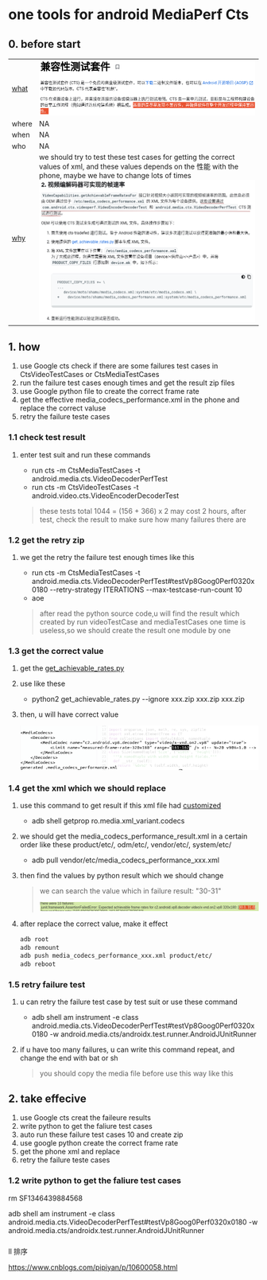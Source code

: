 # one tools for android MediaPerf Cts

## 0. before start

|                                                              |                                                              |
| ------------------------------------------------------------ | ------------------------------------------------------------ |
| [what](https://source.android.com/compatibility/cts)         | ![image-20220323214410721](CTS_perf_tools.assets/image-20220323214410721.png) |
| where                                                        | NA                                                           |
| when                                                         | NA                                                           |
| who                                                          | NA                                                           |
| [why](https://source.android.com/devices/media/oem#2_achievable_frame_rates_for_video_codecs) | we should try to test these test cases for getting the correct values of xml, and these values depends on the 性能 with the phone, maybe we have to change lots of times ![image-20220323215921438](CTS_perf_tools.assets/image-20220323215921438.png) |

## 1. how

1. use Google cts check if there are some failures test cases in CtsVideoTestCases or CtsMediaTestCases
2. run the failure test cases enough times and get the result zip files
4. use Google python file to create the correct frame rate
5. get the effective media_codecs_performance.xml in the phone and replace the correct valuse
6. retry the failure teste cases

### 1.1 check test result

1. enter test suit and run these commands
   - run cts -m CtsMediaTestCases -t android.media.cts.VideoDecoderPerfTest
   - run cts -m CtsVideoTestCases -t android.video.cts.VideoEncoderDecoderTest
   
   > these tests total  1044 = (156 + 366) x 2  may cost 2 hours, after test, check the result to make sure how many failures there are

### 1.2 get the retry zip

1. we get the retry the failure test enough times like this
   - run cts -m CtsMediaTestCases -t android.media.cts.VideoDecoderPerfTest#testVp8Goog0Perf0320x0180 --retry-strategy ITERATIONS --max-testcase-run-count 10
   - aoe
   
   > after read the python source code,u will find the result which created by run videoTestCase and mediaTestCases one time is useless,so we should create the result one module by one 

### 1.3 get the correct value

1. get the [get_achievable_rates.py](https://cs.android.com/android/platform/superproject/+/master:cts/tools/cts-media/get_achievable_rates.py)

2. use like these

   - python2 get_achievable_rates.py --ignore xxx.zip xxx.zip xxx.zip

3. then, u will have correct value

   ![image-20220323232035512](CTS_perf_tools.assets/image-20220323232035512.png)

### 1.4 get the xml which we should replace

1. use this command to get result if this xml file had [customized](https://android-review.googlesource.com/c/platform/frameworks/av/+/1253068)

   - adb shell getprop ro.media.xml_variant.codecs

2. we should get the media_codecs_performance_result.xml in a certain order like these product/etc/, odm/etc/, vendor/etc/, system/etc/

   - adb pull vendor/etc/media_codecs_performance_xxx.xml

3. then find the values by python result which we should change

   > we can search the value which in failure result: "30-31"
   >
   > ![image-20220323234352239](CTS_perf_tools.assets/image-20220323234352239.png)

4. after replace the correct value, make it effect

   ```sh
   adb root
   adb remount
   adb push media_codecs_performance_xxx.xml product/etc/
   adb reboot
   ```

### 1.5 retry failure test

1. u can retry the failure test case by test suit or use these command
   - adb shell am instrument -e class android.media.cts.VideoDecoderPerfTest#testVp8Goog0Perf0320x0180 -w android.media.cts/androidx.test.runner.AndroidJUnitRunner
   
2. if u have too many failures, u can write this command repeat, and change the end with bat or sh

   > you should copy the media file before use this way like this

## 2. take effecive

1. use Google cts creat the faileure results
2. write python to get the faliure test cases
3. auto run these failure test cases 10 and create zip
4. use google python create the correct frame rate
5. get the phone xml and replace
6. retry the failure teste cases

### 1.2 write python to get the faliure test cases

rm SF1346439884568

adb shell am instrument -e class android.media.cts.VideoDecoderPerfTest#testVp8Goog0Perf0320x0180 -w android.media.cts/androidx.test.runner.AndroidJUnitRunner

### 



ll 排序

https://www.cnblogs.com/pipiyan/p/10600058.html